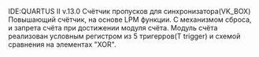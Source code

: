 IDE:QUARTUS II v.13.0
Счётчик пропусков для синхронизатора(VK_BOX)
Повышающий счётчик, на основе LPM функции. С механизмом сброса, и запрета счёта при достижении модуля счёта.
Модуль счёта реализован условным регистром из 5 тригерров(T trigger) и схемой сравнения на элементах "XOR".
